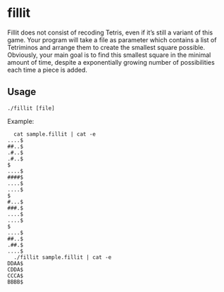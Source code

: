 # fillit
Fillit does not consist of recoding Tetris, even if it’s still a variant of this game.
Your program will take a file as parameter which contains a list of Tetriminos and
arrange them to create the smallest square possible. Obviously, your main goal is to
find this smallest square in the minimal amount of time, despite a exponentially growing
number of possibilities each time a piece is added.
## Usage
`./fillit [file]`

Example:
```
  cat sample.fillit | cat -e
....$
##..$
.#..$
.#..$
$
....$
####$
....$
....$
$
#...$
###.$
....$
....$
$
....$
##..$
.##.$
....$
  ./fillit sample.fillit | cat -e
DDAA$
CDDA$
CCCA$
BBBB$
```
